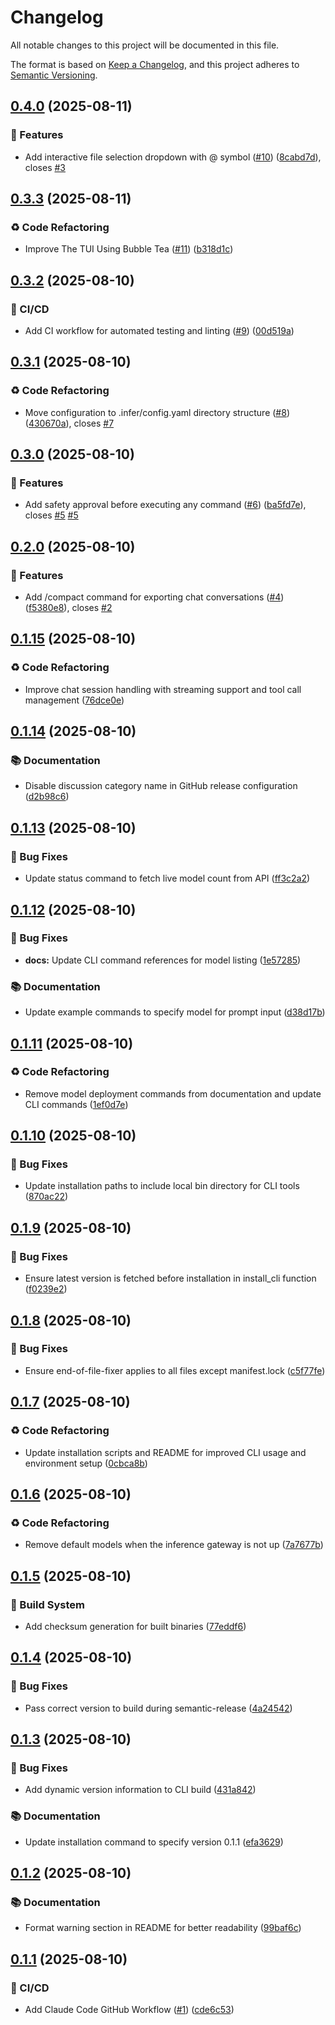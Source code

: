 # Changelog

All notable changes to this project will be documented in this file.

The format is based on [Keep a Changelog](https://keepachangelog.com/en/1.0.0/),
and this project adheres to [Semantic Versioning](https://semver.org/spec/v2.0.0.html).


## [0.4.0](https://github.com/inference-gateway/cli/compare/v0.3.3...v0.4.0) (2025-08-11)

### 🚀 Features

* Add interactive file selection dropdown with @ symbol ([#10](https://github.com/inference-gateway/cli/issues/10)) ([8cabd7d](https://github.com/inference-gateway/cli/commit/8cabd7dbf6bba8bc6dc4c2c5101ddd718851fe96)), closes [#3](https://github.com/inference-gateway/cli/issues/3)

## [0.3.3](https://github.com/inference-gateway/cli/compare/v0.3.2...v0.3.3) (2025-08-11)

### ♻️ Code Refactoring

* Improve The TUI Using Bubble Tea ([#11](https://github.com/inference-gateway/cli/issues/11)) ([b318d1c](https://github.com/inference-gateway/cli/commit/b318d1c9d69abcef6cc838adadfa93bd58dbdfc6))

## [0.3.2](https://github.com/inference-gateway/cli/compare/v0.3.1...v0.3.2) (2025-08-10)

### 👷 CI/CD

* Add CI workflow for automated testing and linting ([#9](https://github.com/inference-gateway/cli/issues/9)) ([00d519a](https://github.com/inference-gateway/cli/commit/00d519a1639212dbdf904f75fed7819e488a6f18))

## [0.3.1](https://github.com/inference-gateway/cli/compare/v0.3.0...v0.3.1) (2025-08-10)

### ♻️ Code Refactoring

* Move configuration to .infer/config.yaml directory structure ([#8](https://github.com/inference-gateway/cli/issues/8)) ([430670a](https://github.com/inference-gateway/cli/commit/430670a1900d27eab89fe81f22ee175ff39b8e0e)), closes [#7](https://github.com/inference-gateway/cli/issues/7)

## [0.3.0](https://github.com/inference-gateway/cli/compare/v0.2.0...v0.3.0) (2025-08-10)

### 🚀 Features

* Add safety approval before executing any command ([#6](https://github.com/inference-gateway/cli/issues/6)) ([ba5fd7e](https://github.com/inference-gateway/cli/commit/ba5fd7e7a1e4e2217525b445bc8d36b570414c70)), closes [#5](https://github.com/inference-gateway/cli/issues/5) [#5](https://github.com/inference-gateway/cli/issues/5)

## [0.2.0](https://github.com/inference-gateway/cli/compare/v0.1.15...v0.2.0) (2025-08-10)

### 🚀 Features

* Add /compact command for exporting chat conversations ([#4](https://github.com/inference-gateway/cli/issues/4)) ([f5380e8](https://github.com/inference-gateway/cli/commit/f5380e8cfc70c4661f44354ec1f1c8a4983a4cce)), closes [#2](https://github.com/inference-gateway/cli/issues/2)

## [0.1.15](https://github.com/inference-gateway/cli/compare/v0.1.14...v0.1.15) (2025-08-10)

### ♻️ Code Refactoring

* Improve chat session handling with streaming support and tool call management ([76dce0e](https://github.com/inference-gateway/cli/commit/76dce0e086207cc5449ea1da492e4b5bb33abb5a))

## [0.1.14](https://github.com/inference-gateway/cli/compare/v0.1.13...v0.1.14) (2025-08-10)

### 📚 Documentation

* Disable discussion category name in GitHub release configuration ([d2b98c6](https://github.com/inference-gateway/cli/commit/d2b98c664c18d032b022623837e16ee4a5540963))

## [0.1.13](https://github.com/inference-gateway/cli/compare/v0.1.12...v0.1.13) (2025-08-10)

### 🐛 Bug Fixes

* Update status command to fetch live model count from API ([ff3c2a2](https://github.com/inference-gateway/cli/commit/ff3c2a2b518a4f6de67974dd774c924f27c7aa30))

## [0.1.12](https://github.com/inference-gateway/cli/compare/v0.1.11...v0.1.12) (2025-08-10)

### 🐛 Bug Fixes

* **docs:** Update CLI command references for model listing ([1e57285](https://github.com/inference-gateway/cli/commit/1e57285e3e26aa9be6deed44287dd408d5480837))

### 📚 Documentation

* Update example commands to specify model for prompt input ([d38d17b](https://github.com/inference-gateway/cli/commit/d38d17b598cdafc84db49e50ae4bc122edd1d0d2))

## [0.1.11](https://github.com/inference-gateway/cli/compare/v0.1.10...v0.1.11) (2025-08-10)

### ♻️ Code Refactoring

* Remove model deployment commands from documentation and update CLI commands ([1ef0d7e](https://github.com/inference-gateway/cli/commit/1ef0d7eebfdcf9128bedcad87d8d733bfed44341))

## [0.1.10](https://github.com/inference-gateway/cli/compare/v0.1.9...v0.1.10) (2025-08-10)

### 🐛 Bug Fixes

* Update installation paths to include local bin directory for CLI tools ([870ac22](https://github.com/inference-gateway/cli/commit/870ac22869d664bd61e7515d6011391c45863c41))

## [0.1.9](https://github.com/inference-gateway/cli/compare/v0.1.8...v0.1.9) (2025-08-10)

### 🐛 Bug Fixes

* Ensure latest version is fetched before installation in install_cli function ([f0239e2](https://github.com/inference-gateway/cli/commit/f0239e28f1aae24de3a3664a6ac35c5882fe3b82))

## [0.1.8](https://github.com/inference-gateway/cli/compare/v0.1.7...v0.1.8) (2025-08-10)

### 🐛 Bug Fixes

* Ensure end-of-file-fixer applies to all files except manifest.lock ([c5f77fe](https://github.com/inference-gateway/cli/commit/c5f77fe00089b5cb33812452443eb1d657c4052b))

## [0.1.7](https://github.com/inference-gateway/cli/compare/v0.1.6...v0.1.7) (2025-08-10)

### ♻️ Code Refactoring

* Update installation scripts and README for improved CLI usage and environment setup ([0cbca8b](https://github.com/inference-gateway/cli/commit/0cbca8b291f7540e1604c6970aa799baef2e333b))

## [0.1.6](https://github.com/inference-gateway/cli/compare/v0.1.5...v0.1.6) (2025-08-10)

### ♻️ Code Refactoring

* Remove default models when the inference gateway is not up ([7a7677b](https://github.com/inference-gateway/cli/commit/7a7677bf2cb0bb7c18d390b6b3e4f49e968ee105))

## [0.1.5](https://github.com/inference-gateway/cli/compare/v0.1.4...v0.1.5) (2025-08-10)

### 🔧 Build System

* Add checksum generation for built binaries ([77eddf6](https://github.com/inference-gateway/cli/commit/77eddf6d09d108c13e78621e1a353c92dd8ddd9c))

## [0.1.4](https://github.com/inference-gateway/cli/compare/v0.1.3...v0.1.4) (2025-08-10)

### 🐛 Bug Fixes

* Pass correct version to build during semantic-release ([4a24542](https://github.com/inference-gateway/cli/commit/4a24542a9750617dbc23a1fabf26e88c60c6d551))

## [0.1.3](https://github.com/inference-gateway/cli/compare/v0.1.2...v0.1.3) (2025-08-10)

### 🐛 Bug Fixes

* Add dynamic version information to CLI build ([431a842](https://github.com/inference-gateway/cli/commit/431a84243e0b5cc1105040f0bdee9c01ba90be5b))

### 📚 Documentation

* Update installation command to specify version 0.1.1 ([efa3629](https://github.com/inference-gateway/cli/commit/efa3629d92f300cdfe5108017380f4a72dcd900c))

## [0.1.2](https://github.com/inference-gateway/cli/compare/v0.1.1...v0.1.2) (2025-08-10)

### 📚 Documentation

* Format warning section in README for better readability ([99baf6c](https://github.com/inference-gateway/cli/commit/99baf6c84af58d81e0334952e9a0ecc8525c916a))

## [0.1.1](https://github.com/inference-gateway/cli/compare/v0.1.0...v0.1.1) (2025-08-10)

### 👷 CI/CD

* Add Claude Code GitHub Workflow ([#1](https://github.com/inference-gateway/cli/issues/1)) ([cde6c53](https://github.com/inference-gateway/cli/commit/cde6c53372de892f41ae5495a8122ee8a105100b))
